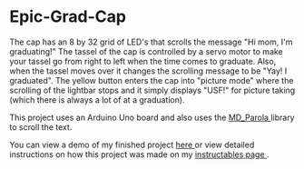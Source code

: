 # Epic-Grad-Cap
The cap has an 8 by 32 grid of LED's that scrolls the message "Hi mom, I'm graduating!" The tassel of the cap is controlled by a servo motor to make your tassel go from right to left when the time comes to graduate. Also, when the tassel moves over it changes the scrolling message to be "Yay! I graduated". The yellow button enters the cap into "picture mode" where the scrolling of the lightbar stops and it simply displays "USF!" for picture taking (which there is always a lot of at a graduation).

This project uses an Arduino Uno board and also uses the <a href="https://github.com/MajicDesigns/MD_Parola"> MD_Parola </a> library to scroll the text.  

You can view a demo of my finished project <a href="https://www.youtube.com/watch?v=ze5gKx6h5AQ"> here </a> or view detailed instructions on how this project was made on my <a href = "https://www.instructables.com/id/Epic-Graduation-Cap/"> instructables page </a>.
